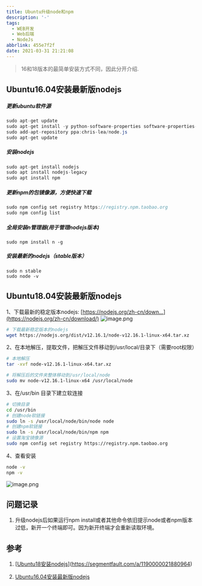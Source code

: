 ```yaml
---
title: Ubuntu升级node和npm
description: '-'
tags:
  - WEB开发
  - Web后端
  - NodeJs
abbrlink: 455e7f2f
date: 2021-03-31 21:21:08
---
```




> 16和18版本的最简单安装方式不同，因此分开介绍.

## Ubuntu16.04安装最新版nodejs

##### 更新ubuntu软件源

```csharp
sudo apt-get update
sudo apt-get install -y python-software-properties software-properties-common
sudo add-apt-repository ppa:chris-lea/node.js
sudo apt-get update
```

##### 安装nodejs

```csharp
sudo apt-get install nodejs
sudo apt install nodejs-legacy
sudo apt install npm
```

##### 更新npm的包镜像源，方便快速下载

```cpp
sudo npm config set registry https://registry.npm.taobao.org
sudo npm config list
```

##### 全局安装n管理器(用于管理nodejs版本)

```undefined
sudo npm install n -g
```

##### 安装最新的nodejs（stable版本）

```undefined
sudo n stable
sudo node -v
```



## Ubuntu18.04安装最新版nodejs

1、下载最新的稳定版本nodejs: [https://nodejs.org/zh-cn/down...](https://nodejs.org/zh-cn/download/)
![image.png](http://blog.cdn.ionluo.cn/blog/bVbDYjM)

```bash
# 下载最新稳定版本的nodejs
wget https://nodejs.org/dist/v12.16.1/node-v12.16.1-linux-x64.tar.xz
```

2、在本地解压，提取文件，把解压文件移动到/usr/local/目录下（需要root权限）

```bash
# 本地解压
tar -xvf node-v12.16.1-linux-x64.tar.xz

# 将解压后的文件夹整体移动到/usr/local/node
sudo mv node-v12.16.1-linux-x64 /usr/local/node
```

3、在/usr/bin 目录下建立软连接

```bash
# 切换目录
cd /usr/bin
# 创建node软链接
sudo ln -s /usr/local/node/bin/node node
# 创建npm软链接
sudo ln -s /usr/local/node/bin/npm npm
# 设置淘宝镜像源
sudo npm config set registry https://registry.npm.taobao.org
```

4、查看安装

```bash
node -v
npm -v
```

![image.png](https://segmentfault.com/img/bVbDYoh)





## 问题记录

1. 升级nodejs后如果运行npm install或者其他命令依旧提示node或者npm版本过低，新开一个终端即可。因为新开终端才会重新读取环境。



## 参考

1. [[Ubuntu18安装nodejs](https://segmentfault.com/a/1190000021880964)](https://segmentfault.com/a/1190000021880964)

2. [Ubuntu16.04安装最新版nodejs](https://www.jianshu.com/p/2b24cd430a7d)